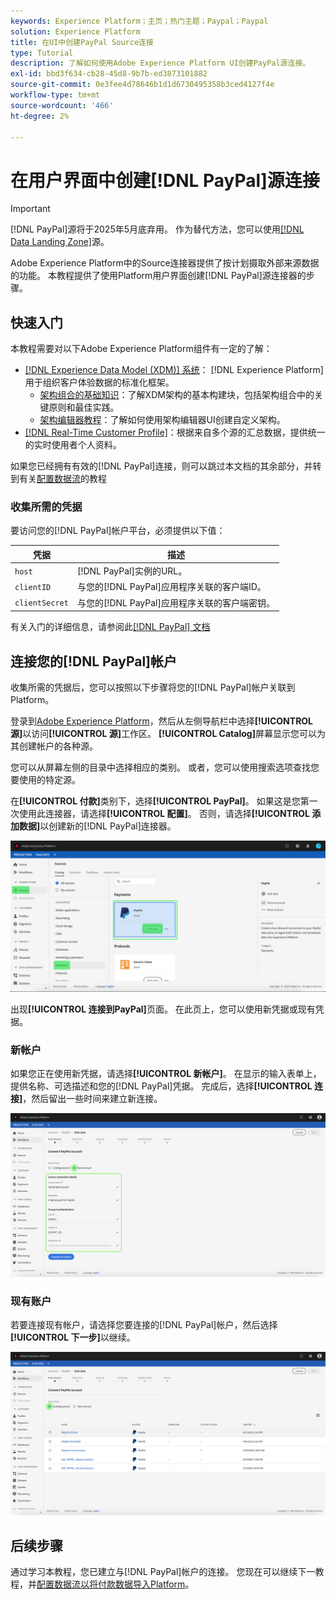 ```yaml
---
keywords: Experience Platform；主页；热门主题；Paypal；Paypal
solution: Experience Platform
title: 在UI中创建PayPal Source连接
type: Tutorial
description: 了解如何使用Adobe Experience Platform UI创建PayPal源连接。
exl-id: bbd3f634-cb28-45d8-9b7b-ed3873101882
source-git-commit: 0e3fee4d78646b1d1d6730495358b3ced4127f4e
workflow-type: tm+mt
source-wordcount: '466'
ht-degree: 2%

---
```


# 在用户界面中创建[!DNL PayPal]源连接

>[!IMPORTANT]
>
>[!DNL PayPal]源将于2025年5月底弃用。 作为替代方法，您可以使用[[!DNL Data Landing Zone]](../cloud-storage/data-landing-zone.md)源。

Adobe Experience Platform中的Source连接器提供了按计划摄取外部来源数据的功能。 本教程提供了使用Platform用户界面创建[!DNL PayPal]源连接器的步骤。

## 快速入门

本教程需要对以下Adobe Experience Platform组件有一定的了解：

* [[!DNL Experience Data Model (XDM)] 系统](../../../../../xdm/home.md)： [!DNL Experience Platform]用于组织客户体验数据的标准化框架。
   * [架构组合的基础知识](../../../../../xdm/schema/composition.md)：了解XDM架构的基本构建块，包括架构组合中的关键原则和最佳实践。
   * [架构编辑器教程](../../../../../xdm/tutorials/create-schema-ui.md)：了解如何使用架构编辑器UI创建自定义架构。
* [[!DNL Real-Time Customer Profile]](../../../../../profile/home.md)：根据来自多个源的汇总数据，提供统一的实时使用者个人资料。

如果您已经拥有有效的[!DNL PayPal]连接，则可以跳过本文档的其余部分，并转到有关[配置数据流](../../dataflow/payments.md)的教程

### 收集所需的凭据

要访问您的[!DNL PayPal]帐户平台，必须提供以下值：

| 凭据 | 描述 |
| ---------- | ----------- |
| `host` | [!DNL PayPal]实例的URL。 |
| `clientID` | 与您的[!DNL PayPal]应用程序关联的客户端ID。 |
| `clientSecret` | 与您的[!DNL PayPal]应用程序关联的客户端密钥。 |

有关入门的详细信息，请参阅此[[!DNL PayPal] 文档](https://developer.paypal.com/docs/api/overview/#get-credentials)

## 连接您的[!DNL PayPal]帐户

收集所需的凭据后，您可以按照以下步骤将您的[!DNL PayPal]帐户关联到Platform。

登录到[Adobe Experience Platform](https://platform.adobe.com)，然后从左侧导航栏中选择&#x200B;**[!UICONTROL 源]**&#x200B;以访问&#x200B;**[!UICONTROL 源]**&#x200B;工作区。 **[!UICONTROL Catalog]**&#x200B;屏幕显示您可以为其创建帐户的各种源。

您可以从屏幕左侧的目录中选择相应的类别。 或者，您可以使用搜索选项查找您要使用的特定源。

在&#x200B;**[!UICONTROL 付款]**&#x200B;类别下，选择&#x200B;**[!UICONTROL PayPal]**。 如果这是您第一次使用此连接器，请选择&#x200B;**[!UICONTROL 配置]**。 否则，请选择&#x200B;**[!UICONTROL 添加数据]**&#x200B;以创建新的[!DNL PayPal]连接器。

![目录](../../../../images/tutorials/create/paypal/catalog.png)

出现&#x200B;**[!UICONTROL 连接到PayPal]**&#x200B;页面。 在此页上，您可以使用新凭据或现有凭据。

### 新帐户

如果您正在使用新凭据，请选择&#x200B;**[!UICONTROL 新帐户]**。 在显示的输入表单上，提供名称、可选描述和您的[!DNL PayPal]凭据。 完成后，选择&#x200B;**[!UICONTROL 连接]**，然后留出一些时间来建立新连接。

![连接](../../../../images/tutorials/create/paypal/connect.png)

### 现有账户

若要连接现有帐户，请选择您要连接的[!DNL PayPal]帐户，然后选择&#x200B;**[!UICONTROL 下一步]**&#x200B;以继续。

![现有](../../../../images/tutorials/create/paypal/existing.png)

## 后续步骤

通过学习本教程，您已建立与[!DNL PayPal]帐户的连接。 您现在可以继续下一教程，并[配置数据流以将付款数据导入Platform](../../dataflow/payments.md)。
